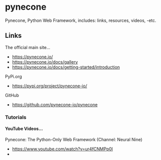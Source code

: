 # pynecone
Pynecone, Python Web Framework, includes: links, resources, videos, -etc.

## Links

The official main site...  
- https://pynecone.io/  
- https://pynecone.io/docs/gallery  
- https://pynecone.io/docs/getting-started/introduction  

PyPi.org  
- https://pypi.org/project/pynecone-io/  

GitHub
- https://github.com/pynecone-io/pynecone  

### Tutorials

#### YouTube Videos...

Pynecone: The Python-Only Web Framework (Channel: Neural Nine)  
- https://www.youtube.com/watch?v=ur4fCNMPp0I   
- 




